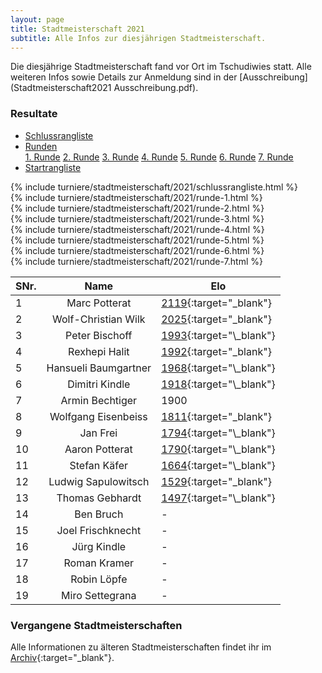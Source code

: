 ```yaml
---
layout: page
title: Stadtmeisterschaft 2021
subtitle: Alle Infos zur diesjährigen Stadtmeisterschaft.
---
```


Die diesjährige Stadtmeisterschaft fand vor Ort im Tschudiwies statt. Alle weiteren Infos sowie Details zur Anmeldung sind in der [Ausschreibung](Stadtmeisterschaft2021 Ausschreibung.pdf).

### Resultate

<ul class="nav nav-tabs">
  <li class="nav-item">
    <a class="nav-link active" href="#schlussrangliste" data-toggle="tab">Schlussrangliste</a>
  </li>
  <li class="nav-item dropdown">
    <a class="nav-link dropdown-toggle" data-toggle="dropdown" href="#" role="button" aria-haspopup="true" aria-expanded="false">Runden</a>
    <div class="dropdown-menu">
      <a class="dropdown-item" href="#runde-1" data-toggle="tab">1. Runde</a>
      <a class="dropdown-item" href="#runde-2" data-toggle="tab">2. Runde</a>
      <a class="dropdown-item" href="#runde-3" data-toggle="tab">3. Runde</a>
      <a class="dropdown-item" href="#runde-4" data-toggle="tab">4. Runde</a>
      <a class="dropdown-item" href="#runde-5" data-toggle="tab">5. Runde</a>
      <a class="dropdown-item" href="#runde-6" data-toggle="tab">6. Runde</a>
      <a class="dropdown-item" href="#runde-7" data-toggle="tab">7. Runde</a>
    </div>
  </li>
  <li class="nav-item">
    <a class="nav-link" href="#startrangliste" data-toggle="tab">Startrangliste</a>
  </li>
</ul>
<div class="tab-content">
  <div role="tabpanel" class="tab-pane active" id="schlussrangliste">
    {% include turniere/stadtmeisterschaft/2021/schlussrangliste.html %}
  </div>
  <div role="tabpanel" class="tab-pane" id="runde-1">
    {% include turniere/stadtmeisterschaft/2021/runde-1.html %}
  </div>
  <div role="tabpanel" class="tab-pane" id="runde-2">
    {% include turniere/stadtmeisterschaft/2021/runde-2.html %}
  </div>
  <div role="tabpanel" class="tab-pane" id="runde-3">
    {% include turniere/stadtmeisterschaft/2021/runde-3.html %}
  </div>
  <div role="tabpanel" class="tab-pane" id="runde-4">
    {% include turniere/stadtmeisterschaft/2021/runde-4.html %}
  </div>
  <div role="tabpanel" class="tab-pane" id="runde-5">
    {% include turniere/stadtmeisterschaft/2021/runde-5.html %}
  </div>
  <div role="tabpanel" class="tab-pane" id="runde-6">
    {% include turniere/stadtmeisterschaft/2021/runde-6.html %}
  </div>
  <div role="tabpanel" class="tab-pane" id="runde-7">
    {% include turniere/stadtmeisterschaft/2021/runde-7.html %}
  </div>
  <div role="tabpanel" class="tab-pane" id="startrangliste">

<div markdown="1">

| SNr. |         Name         | Elo                                                                                                                                     |
| ---- | :------------------: | --------------------------------------------------------------------------------------------------------------------------------------- |
| 1    |    Marc Potterat     | [2119](http://www.swisschess.ch/fuehrungsliste-detail.html?old=L3NjaGFjaHNwb3J0L2ZsL2RldGFpbC5waHA_Y29kZT00ODI3){:target="\_blank"}     |
| 2    | Wolf-Christian Wilk  | [2025](https://ratings.fide.com/profile/1324985){:target="\_blank"}                                                                     |
| 3    |    Peter Bischoff    | [1993](http://www.swisschess.ch/fuehrungsliste-detail.html?old=L3NjaGFjaHNwb3J0L2ZsL2RldGFpbC5waHA_Y29kZT04NDE,){:target="\_blank"}     |
| 4    |    Rexhepi Halit     | [1992](http://www.swisschess.ch/fuehrungsliste-detail.html?old=L3NjaGFjaHNwb3J0L2ZsL2RldGFpbC5waHA_Y29kZT0xMzcz){:target="\_blank"}     |
| 5    | Hansueli Baumgartner | [1968](http://www.swisschess.ch/fuehrungsliste-detail.html?old=L3NjaGFjaHNwb3J0L2ZsL2RldGFpbC5waHA_Y29kZT02NzI,){:target="\_blank"}     |
| 6    |    Dimitri Kindle    | [1918](http://www.swisschess.ch/fuehrungsliste-detail.html?old=L3NjaGFjaHNwb3J0L2ZsL2RldGFpbC5waHA_Y29kZT0yMzEwOQ,,){:target="\_blank"} |
| 7    |   Armin Bechtiger    | 1900                                                                                                                                    |
| 8    | Wolfgang Eisenbeiss  | [1811](http://www.swisschess.ch/fuehrungsliste-detail.html?old=L3NjaGFjaHNwb3J0L2ZsL2RldGFpbC5waHA_Y29kZT0yNzkw){:target="\_blank"}     |
| 9    |       Jan Frei       | [1794](http://www.swisschess.ch/fuehrungsliste-detail.html?old=L3NjaGFjaHNwb3J0L2ZsL2RldGFpbC5waHA_Y29kZT0xODkyNA,,){:target="\_blank"} |
| 10   |    Aaron Potterat    | [1790](http://www.swisschess.ch/fuehrungsliste-detail.html?old=L3NjaGFjaHNwb3J0L2ZsL2RldGFpbC5waHA_Y29kZT0xOTMyMQ,,){:target="\_blank"} |
| 11   |     Stefan Käfer     | [1664](http://www.swisschess.ch/fuehrungsliste-detail.html?old=L3NjaGFjaHNwb3J0L2ZsL2RldGFpbC5waHA_Y29kZT0yMzUzNg,,){:target="\_blank"} |
| 12   | Ludwig Sapulowitsch  | [1529](http://www.swisschess.ch/fuehrungsliste-detail.html?old=L3NjaGFjaHNwb3J0L2ZsL2RldGFpbC5waHA_Y29kZT01MjQ2){:target="\_blank"}     |
| 13   |   Thomas Gebhardt    | [1497](http://www.swisschess.ch/fuehrungsliste-detail.html?old=L3NjaGFjaHNwb3J0L2ZsL2RldGFpbC5waHA_Y29kZT0yMzUzNw,,){:target="\_blank"} |
| 14   |      Ben Bruch       | -                                                                                                                                       |
| 15   |  Joel Frischknecht   | -                                                                                                                                       |
| 16   |     Jürg Kindle      | -                                                                                                                                       |
| 17   |     Roman Kramer     | -                                                                                                                                       |
| 18   |     Robin Löpfe      | -                                                                                                                                       |
| 19   |   Miro Settegrana    | -                                                                                                                                       |

</div>

  </div>
  <div role="tabpanel" class="tab-pane" id="match">
  </div>
</div>

### Vergangene Stadtmeisterschaften

Alle Informationen zu älteren Stadtmeisterschaften findet ihr im [Archiv](http://archiv.schachklub-sg.ch/klubturnier.php){:target="\_blank"}.

